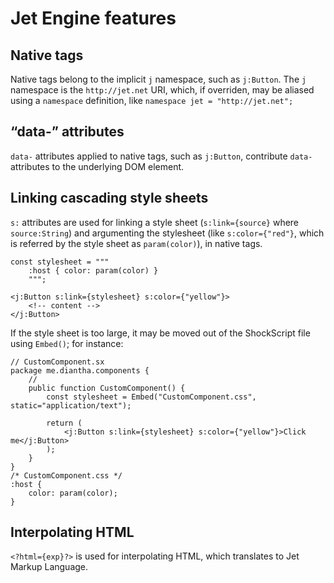 # Jet Engine features

## Native tags

Native tags belong to the implicit `j` namespace, such as `j:Button`. The `j` namespace is the `http://jet.net` URI, which, if overriden, may be aliased using a `namespace` definition, like `namespace jet = "http://jet.net";`

## “data-” attributes

`data-` attributes applied to native tags, such as `j:Button`, contribute `data-` attributes to the underlying DOM element.

## Linking cascading style sheets

`s:` attributes are used for linking a style sheet (`s:link={source}` where `source:String`) and argumenting the stylesheet (like `s:color={"red"}`, which is referred by the style sheet as `param(color)`), in native tags.

```
const stylesheet = """
    :host { color: param(color) }
    """;

<j:Button s:link={stylesheet} s:color={"yellow"}>
    <!-- content -->
</j:Button>
```

If the style sheet is too large, it may be moved out of the ShockScript file using `Embed()`; for instance:

```plain
// CustomComponent.sx
package me.diantha.components {
    //
    public function CustomComponent() {
        const stylesheet = Embed("CustomComponent.css", static="application/text");

        return (
            <j:Button s:link={stylesheet} s:color={"yellow"}>Click me</j:Button>
        );
    }
}
/* CustomComponent.css */
:host {
    color: param(color);
}
```

## Interpolating HTML

`<?html={exp}?>` is used for interpolating HTML, which translates to Jet Markup Language.